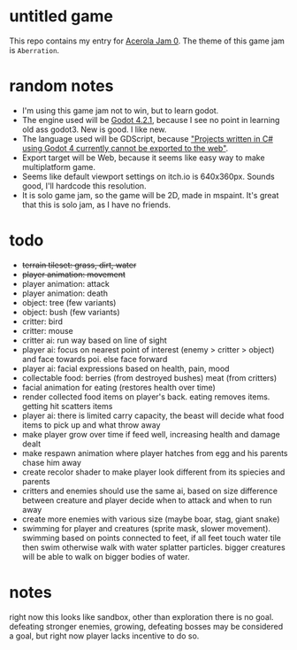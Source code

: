# untitled game

This repo contains my entry for [Acerola Jam 0](https://itch.io/jam/acerola-jam-0). The theme of this game jam is `Aberration`.

# random notes

-   I'm using this game jam not to win, but to learn godot.
-   The engine used will be [Godot 4.2.1](https://godotengine.org/), because I see no point in learning old ass godot3. New is good. I like new.
-   The language used will be GDScript, because ["Projects written in C# using Godot 4 currently cannot be exported to the web"](https://docs.godotengine.org/en/stable/tutorials/export/exporting_for_web.html).
-   Export target will be Web, because it seems like easy way to make multiplatform game.
-   Seems like default viewport settings on itch.io is 640x360px. Sounds good, I'll hardcode this resolution.
-   It is solo game jam, so the game will be 2D, made in mspaint. It's great that this is solo jam, as I have no friends.

# todo

-   ~~terrain tileset: grass, dirt, water~~
-   ~~player animation: movement~~
-   player animation: attack
-   player animation: death
-   object: tree (few variants)
-   object: bush (few variants)
-   critter: bird
-   critter: mouse
-   critter ai: run way based on line of sight
-   player ai: focus on nearest point of interest (enemy > critter > object) and face towards poi. else face forward
-   player ai: facial expressions based on health, pain, mood
-   collectable food: berries (from destroyed bushes) meat (from critters)
-   facial animation for eating (restores health over time)
-   render collected food items on player's back. eating removes items. getting hit scatters items
-   player ai: there is limited carry capacity, the beast will decide what food items to pick up and what throw away
-   make player grow over time if feed well, increasing health and damage dealt
-   make respawn animation where player hatches from egg and his parents chase him away
-   create recolor shader to make player look different from its spiecies and parents
-   critters and enemies should use the same ai, based on size difference between creature and player decide when to attack and when to run away
-   create more enemies with various size (maybe boar, stag, giant snake)
-   swimming for player and creatures (sprite mask, slower movement). swimming based on points connected to feet, if all feet touch water tile then swim otherwise walk with water splatter particles. bigger creatures will be able to walk on bigger bodies of water.

# notes

right now this looks like sandbox, other than exploration there is no goal.
defeating stronger enemies, growing, defeating bosses may be considered a goal, but right now player lacks incentive to do so.
